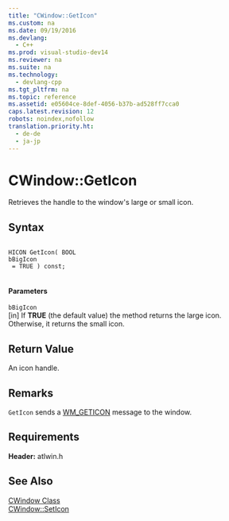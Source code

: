 ```yaml
---
title: "CWindow::GetIcon"
ms.custom: na
ms.date: 09/19/2016
ms.devlang: 
  - C++
ms.prod: visual-studio-dev14
ms.reviewer: na
ms.suite: na
ms.technology: 
  - devlang-cpp
ms.tgt_pltfrm: na
ms.topic: reference
ms.assetid: e05604ce-8def-4056-b37b-ad528ff7cca0
caps.latest.revision: 12
robots: noindex,nofollow
translation.priority.ht: 
  - de-de
  - ja-jp
---
```

# CWindow::GetIcon
Retrieves the handle to the window's large or small icon.  
  
## Syntax  
  
```  
  
HICON GetIcon( BOOL   
bBigIcon  
 = TRUE ) const;  
  
```  
  
#### Parameters  
 `bBigIcon`  
 [in] If **TRUE** (the default value) the method returns the large icon. Otherwise, it returns the small icon.  
  
## Return Value  
 An icon handle.  
  
## Remarks  
 `GetIcon` sends a [WM_GETICON](http://msdn.microsoft.com/library/windows/desktop/ms632625) message to the window.  
  
## Requirements  
 **Header:** atlwin.h  
  
## See Also  
 [CWindow Class](../vs140/CWindow-Class.md)   
 [CWindow::SetIcon](../vs140/CWindow--SetIcon.md)